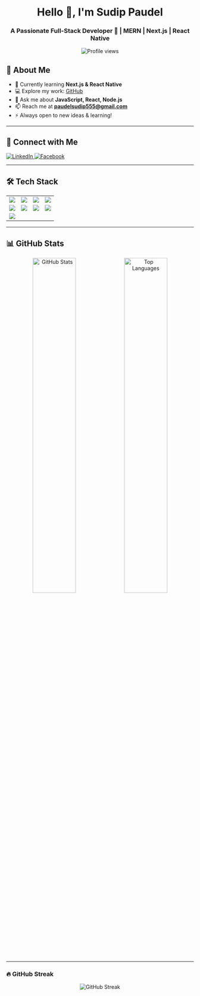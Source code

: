 <h1 align="center">Hello 👋, I'm Sudip Paudel</h1>
<h3 align="center">A Passionate Full-Stack Developer 🚀 | MERN | Next.js | React Native</h3>

<p align="center">
  <img src="https://komarev.com/ghpvc/?username=sudip22-p&label=Profile%20views&color=0e75b6&style=flat" alt="Profile views" />
</p>

## 🚀 About Me  
- 🌱 Currently learning **Next.js & React Native**  
- 💻 Explore my work: [GitHub](https://github.com/sudip22-p)  
- 💬 Ask me about **JavaScript, React, Node.js**  
- 📫 Reach me at **paudelsudip555@gmail.com**  
- ⚡ Always open to new ideas & learning!  

---

## 📩 Connect with Me  
<p>
  <a href="https://www.linkedin.com/in/sudip-paudel-07536a242/">
    <img src="https://img.shields.io/badge/LinkedIn-0A66C2?logo=linkedin&logoColor=white" alt="LinkedIn">
  </a>
  <a href="https://www.facebook.com/sudip.paudel.2003">
    <img src="https://img.shields.io/badge/Facebook-1877F2?logo=facebook&logoColor=white" alt="Facebook">
  </a>
</p>

---

## 🛠 Tech Stack  
<table>
  <tr>
    <td><img src="https://img.shields.io/badge/JavaScript-F7DF1E?logo=javascript&logoColor=black" /></td>
    <td><img src="https://img.shields.io/badge/React-61DAFB?logo=react&logoColor=black" /></td>
    <td><img src="https://img.shields.io/badge/Node.js-339933?logo=node.js&logoColor=white" /></td>
    <td><img src="https://img.shields.io/badge/Next.js-000000?logo=next.js&logoColor=white" /></td>
  </tr>
  <tr>
    <td><img src="https://img.shields.io/badge/TailwindCSS-38B2AC?logo=tailwind-css&logoColor=white" /></td>
    <td><img src="https://img.shields.io/badge/MongoDB-47A248?logo=mongodb&logoColor=white" /></td>
    <td><img src="https://img.shields.io/badge/MySQL-4479A1?logo=mysql&logoColor=white" /></td>
    <td><img src="https://img.shields.io/badge/Express.js-000000?logo=express&logoColor=white" /></td>
  </tr>
  <tr>
    <td><img src="https://img.shields.io/badge/Linux-FCC624?logo=linux&logoColor=black" /></td>
  </tr>
</table>

---

## 📊 GitHub Stats  
<div align="center">
  <img src="https://github-readme-stats.vercel.app/api?username=sudip22-p&show_icons=true&theme=tokyonight" width="48%" alt="GitHub Stats">
  <img src="https://github-readme-stats.vercel.app/api/top-langs/?username=sudip22-p&layout=compact&theme=tokyonight" width="48%" alt="Top Languages">
</div>

---

### 🔥 GitHub Streak  
<p align="center">
  <img src="https://github-readme-streak-stats.herokuapp.com/?user=sudip22-p&theme=tokyonight" alt="GitHub Streak" />
</p>

